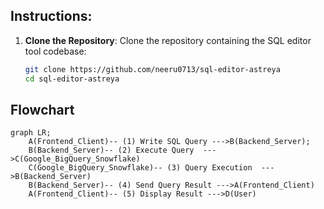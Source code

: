 
## Instructions:

1. **Clone the Repository**:
   Clone the repository containing the SQL editor tool codebase:
   ```bash
   git clone https://github.com/neeru0713/sql-editor-astreya
   cd sql-editor-astreya


## Flowchart

```mermaid
graph LR;
    A(Frontend_Client)-- (1) Write SQL Query --->B(Backend_Server);
    B(Backend_Server)-- (2) Execute Query  --->C(Google_BigQuery_Snowflake)
    C(Google_BigQuery_Snowflake)-- (3) Query Execution  --->B(Backend_Server)
    B(Backend_Server)-- (4) Send Query Result --->A(Frontend_Client)
    A(Frontend_Client)-- (5) Display Result --->D(User)
  






